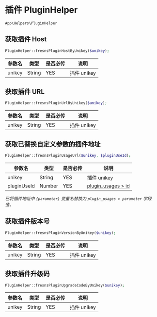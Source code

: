 # 插件 PluginHelper

`App\Helpers\PluginHelper`

## 获取插件 Host

```php
PluginHelper::fresnsPluginHostByUnikey($unikey);
```
| 参数名 | 类型 | 是否必传 | 说明 |
| --- | --- | --- | --- |
| unikey | String | YES | 插件 unikey |

## 获取插件 URL

```php
PluginHelper::fresnsPluginUrlByUnikey($unikey);
```
| 参数名 | 类型 | 是否必传 | 说明 |
| --- | --- | --- | --- |
| unikey | String | YES | 插件 unikey |

## 获取已替换自定义参数的插件地址

```php
PluginHelper::fresnsPluginUsageUrl($unikey, $pluginUseId);
```
| 参数名 | 类型 | 是否必传 | 说明 |
| --- | --- | --- | --- |
| unikey | String | YES | 插件 unikey |
| pluginUseId | Number | YES | [plugin_usages > id](../../database/plugins/plugin-usages.md) |

*已将插件地址中 `{parameter}` 变量名替换为 `plugin_usages > parameter` 字段值。*

## 获取插件版本号

```php
PluginHelper::fresnsPluginVersionByUnikey($unikey);
```
| 参数名 | 类型 | 是否必传 | 说明 |
| --- | --- | --- | --- |
| unikey | String | YES | 插件 unikey |

## 获取插件升级码

```php
PluginHelper::fresnsPluginUpgradeCodeByUnikey($unikey);
```
| 参数名 | 类型 | 是否必传 | 说明 |
| --- | --- | --- | --- |
| unikey | String | YES | 插件 unikey |
